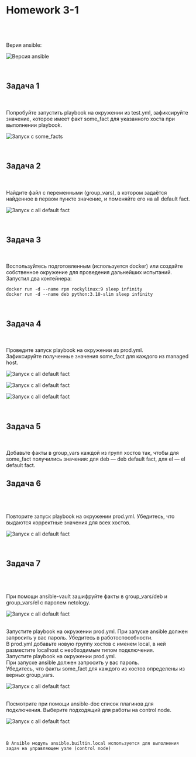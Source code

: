 <h1>Homework 3-1 </h1> <br>
<br>
<br>
Верия ansible:
<br>

![Версия ansible](https://github.com/IvanChet-4/Dev/blob/main/images/Homework%203-1/0.png)


<br>
<h2>Задача 1</h2><br>
<br>
Попробуйте запустить playbook на окружении из test.yml, зафиксируйте значение, которое имеет факт some_fact для указанного хоста при выполнении playbook.
<br>

![Запуск с some_facts](https://github.com/IvanChet-4/Dev/blob/main/images/Homework%203-1/1.png)

<br>
<h2>Задача 2</h2><br>
<br>
Найдите файл с переменными (group_vars), в котором задаётся найденное в первом пункте значение, и поменяйте его на all default fact.
<br>

![Запуск с all default fact](https://github.com/IvanChet-4/Dev/blob/main/images/Homework%203-1/2.png)

<br>
<h2>Задача 3</h2><br>
<br>
Воспользуйтесь подготовленным (используется docker) или создайте собственное окружение для проведения дальнейших испытаний.
<br>
Запустил два контейнера:
<br>

```
docker run -d --name rpm rockylinux:9 sleep infinity
docker run -d --name deb python:3.10-slim sleep infinity
```
<br>
<h2>Задача 4</h2><br>
<br>
Проведите запуск playbook на окружении из prod.yml. 
<br>
Зафиксируйте полученные значения some_fact для каждого из managed host.
<br>

![Запуск с all default fact](https://github.com/IvanChet-4/Dev/blob/main/images/Homework%203-1/3.png)

![Запуск с all default fact](https://github.com/IvanChet-4/Dev/blob/main/images/Homework%203-1/4.png)


![Запуск с all default fact](https://github.com/IvanChet-4/Dev/blob/main/images/Homework%203-1/5.png)

<br>
<h2>Задача 5</h2><br>
<br>
Добавьте факты в group_vars каждой из групп хостов так, чтобы для some_fact получились значения: для deb — deb default fact, для el — el default fact. 
<br>
<h2>Задача 6</h2><br>
<br>
<br>
Повторите запуск playbook на окружении prod.yml. Убедитесь, что выдаются корректные значения для всех хостов.
<br>

![Запуск с all default fact](https://github.com/IvanChet-4/Dev/blob/main/images/Homework%203-1/6.png)

<br>
<h2>Задача 7</h2><br>
<br>
<br>
При помощи ansible-vault зашифруйте факты в group_vars/deb и group_vars/el с паролем netology.
<br>

![Запуск с all default fact](https://github.com/IvanChet-4/Dev/blob/main/images/Homework%203-1/7.png)

<br>
Запустите playbook на окружении prod.yml. При запуске ansible должен запросить у вас пароль. Убедитесь в работоспособности.
<br>
В prod.yml добавьте новую группу хостов с именем local, в ней разместите localhost с необходимым типом подключения.
<br>
Запустите playbook на окружении prod.yml. 
<br>
При запуске ansible должен запросить у вас пароль. 
<br>
Убедитесь, что факты some_fact для каждого из хостов определены из верных group_vars.
<br>

![Запуск с all default fact](https://github.com/IvanChet-4/Dev/blob/main/images/Homework%203-1/8.png)

<br>
Посмотрите при помощи ansible-doc список плагинов для подключения. Выберите подходящий для работы на control node.
<br>

![Запуск с all default fact](https://github.com/IvanChet-4/Dev/blob/main/images/Homework%203-1/9.png)

<br>

```
В Ansible модуль ansible.builtin.local используется для выполнения задач на управляющем узле (control node)
```

<br>
